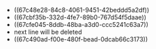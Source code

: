 - ((67c48e28-84c8-4061-9451-42beddd5a2df))
- ((67cbf35b-332d-4fe7-89b0-767d54f5daae))
- ((67cfe045-8ddb-48ba-a3d0-ccc5241c63a7))
- next line will be deleted
- ((67c490ad-f00e-480f-bead-0dcab66c3173))
